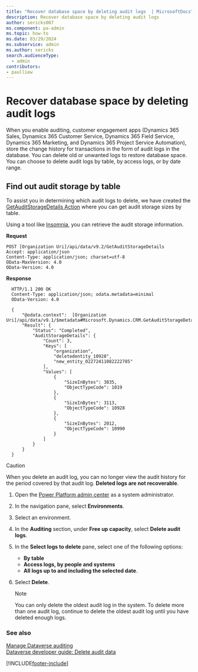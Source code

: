 ```yaml
---
title: "Recover database space by deleting audit logs  | MicrosoftDocs"
description: Recover database space by deleting audit logs
author: sericks007
ms.component: pa-admin
ms.topic: how-to
ms.date: 03/29/2024
ms.subservice: admin
ms.author: sericks
search.audienceType: 
  - admin
contributors:
- paulliew 
---
```

# Recover database space by deleting audit logs

When you enable auditing, customer engagement apps (Dynamics 365 Sales, Dynamics 365 Customer Service, Dynamics 365 Field Service, Dynamics 365 Marketing, and Dynamics 365 Project Service Automation), store the change history for transactions in the form of audit logs in the database. You can delete old or unwanted logs to restore database space. You can choose to delete audit logs by table, by access logs, or by date range. 

## Find out audit storage by table
To assist you in determining which audit logs to delete, we have created the [GetAuditStorageDetails Action](/power-apps/developer/data-platform/webapi/reference/getauditstoragedetails?view=dataverse-latest) where you can get audit storage sizes by table.

Using a tool like [Insomnia](/power-apps/developer/data-platform/webapi/insomnia?view=dataverse-latest), you can retrieve the audit storage information.

**Request**
```http
POST [Organization Uri]/api/data/v9.2/GetAuditStorageDetails
Accept: application/json
Content-Type: application/json; charset=utf-8
OData-MaxVersion: 4.0
OData-Version: 4.0
```

**Response**
```http
  HTTP/1.1 200 OK
  Content-Type: application/json; odata.metadata=minimal
  OData-Version: 4.0
  
  {
      "@odata.context":  [Organization Uri]/api/data/v9.1/$metadata#Microsoft.Dynamics.CRM.GetAuditStorageDetailsResponse,
      "Result": {
          "Status": "Completed",
          "AuditStorageDetails": {
              "Count": 3,
              "Keys": [
                  "organization",
                  "deletedentity_10928",
                  "new_entity_02272411082222785"
              ],
              "Values": [
                  {
                      "SizeInBytes": 3835,
                      "ObjectTypeCode": 1019
                  },
                  {
                      "SizeInBytes": 3113,
                      "ObjectTypeCode": 10928
                  },
                  {
                      "SizeInBytes": 2012,
                      "ObjectTypeCode": 10990
                  }
              ]
          }
      }
  }
  ```

  
> [!CAUTION]
> When you delete an audit log, you can no longer view the audit history for the period covered by that audit log. **Deleted logs are not recoverable**.

1. Open the [Power Platform admin center](https://admin.powerplatform.microsoft.com) as a system administrator.

1. In the navigation pane, select **Environments**.
  
1. Select an environment. 

1. In the **Auditing** section, under **Free up capacity**, select **Delete audit logs**.  
  
1. In the **Select logs to delete** pane, select one of the following options:
    - **By table**
    - **Access logs, by people and systems**
    - **All logs up to and including the selected date**.
  
6. Select **Delete**.
  
   > [!NOTE]
   >  You can only delete the oldest audit log in the system. To delete more than one audit log, continue to delete the oldest audit log until you have deleted enough logs.  
  
### See also

[Manage Dataverse auditing](manage-dataverse-auditing.md)<br />
[Dataverse developer guide: Delete audit data](/power-apps/developer/data-platform/auditing/delete-audit-data)


[!INCLUDE[footer-include](../includes/footer-banner.md)]
